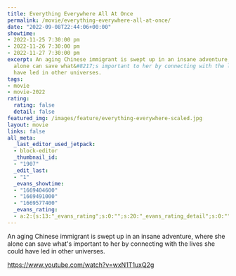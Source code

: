 ```yaml
---
title: Everything Everywhere All At Once
permalink: /movie/everything-everywhere-all-at-once/
date: "2022-09-08T22:44:06+00:00"
showtime:
- 2022-11-25 7:30:00 pm
- 2022-11-26 7:30:00 pm
- 2022-11-27 7:30:00 pm
excerpt: An aging Chinese immigrant is swept up in an insane adventure, where she
  alone can save what&#8217;s important to her by connecting with the lives she could
  have led in other universes.
tags:
- movie
- movie-2022
rating:
  rating: false
  detail: false
featured_img: /images/feature/everything-everywhere-scaled.jpg
layout: movie
links: false
all_meta:
  _last_editor_used_jetpack:
  - block-editor
  _thumbnail_id:
  - "1907"
  _edit_last:
  - "1"
  _evans_showtime:
  - "1669404600"
  - "1669491000"
  - "1669577400"
  _evans_rating:
  - a:2:{s:13:"_evans_rating";s:0:"";s:20:"_evans_rating_detail";s:0:"";}
---
```


An aging Chinese immigrant is swept up in an insane adventure, where she alone can save what's important to her by connecting with the lives she could have led in other universes.

https://www.youtube.com/watch?v=wxN1T1uxQ2g 